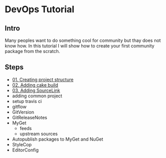 # DevOps Tutorial

## Intro
Many peoples want to do something cool for community but thay does not know how. In this tutorial I will show how to create your first community package from the scratch. 

## Steps
* [01. Creating project structure](docs/01_project_structure.md)
* [02. Adding cake build](docs/02_cake_build.md)
* [03. Adding SourceLink](docs/03_source_link.md)
* adding common project
* setup travis ci
* gitflow
* GitVersion
* GitReleaseNotes
* MyGet
  * feeds
  * upstream sources
* Autopublish packages to MyGet and NuGet
* StyleCop
* EditorConfig
